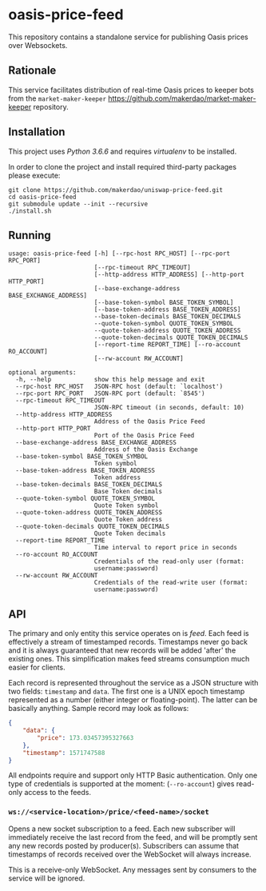 # oasis-price-feed

This repository contains a standalone service for publishing Oasis prices over Websockets.


## Rationale

This service facilitates distribution of real-time Oasis prices to keeper bots from the `market-maker-keeper`
<https://github.com/makerdao/market-maker-keeper> repository. 

## Installation

This project uses *Python 3.6.6* and requires *virtualenv* to be installed.

In order to clone the project and install required third-party packages please execute:
```
git clone https://github.com/makerdao/uniswap-price-feed.git
cd oasis-price-feed
git submodule update --init --recursive
./install.sh
```


## Running

```
usage: oasis-price-feed [-h] [--rpc-host RPC_HOST] [--rpc-port RPC_PORT]
                        [--rpc-timeout RPC_TIMEOUT]
                        [--http-address HTTP_ADDRESS] [--http-port HTTP_PORT]
                        [--base-exchange-address BASE_EXCHANGE_ADDRESS]
                        [--base-token-symbol BASE_TOKEN_SYMBOL]
                        [--base-token-address BASE_TOKEN_ADDRESS]
                        --base-token-decimals BASE_TOKEN_DECIMALS
                        --quote-token-symbol QUOTE_TOKEN_SYMBOL
                        --quote-token-address QUOTE_TOKEN_ADDRESS
                        --quote-token-decimals QUOTE_TOKEN_DECIMALS
                        [--report-time REPORT_TIME] [--ro-account RO_ACCOUNT]
                        [--rw-account RW_ACCOUNT]

optional arguments:
  -h, --help            show this help message and exit
  --rpc-host RPC_HOST   JSON-RPC host (default: `localhost')
  --rpc-port RPC_PORT   JSON-RPC port (default: `8545')
  --rpc-timeout RPC_TIMEOUT
                        JSON-RPC timeout (in seconds, default: 10)
  --http-address HTTP_ADDRESS
                        Address of the Oasis Price Feed
  --http-port HTTP_PORT
                        Port of the Oasis Price Feed
  --base-exchange-address BASE_EXCHANGE_ADDRESS
                        Address of the Oasis Exchange
  --base-token-symbol BASE_TOKEN_SYMBOL
                        Token symbol
  --base-token-address BASE_TOKEN_ADDRESS
                        Token address
  --base-token-decimals BASE_TOKEN_DECIMALS
                        Base Token decimals
  --quote-token-symbol QUOTE_TOKEN_SYMBOL
                        Quote Token symbol
  --quote-token-address QUOTE_TOKEN_ADDRESS
                        Quote Token address
  --quote-token-decimals QUOTE_TOKEN_DECIMALS
                        Quote Token decimals
  --report-time REPORT_TIME
                        Time interval to report price in seconds
  --ro-account RO_ACCOUNT
                        Credentials of the read-only user (format:
                        username:password)
  --rw-account RW_ACCOUNT
                        Credentials of the read-write user (format:
                        username:password)

```

## API

The primary and only entity this service operates on is _feed_. Each feed is effectively a stream
of timestamped records. Timestamps never go back and it is always guaranteed that
new records will be added 'after' the existing ones. This simplification makes feed streams
consumption much easier for clients.

Each record is represented throughout the service as a JSON structure with two fields: `timestamp`
and `data`. The first one is a UNIX epoch timestamp represented as a number (either integer or floating-point).
The latter can be basically anything. Sample record may look as follows:
```json
{
    "data": {
        "price": 173.03457395327663
    },
    "timestamp": 1571747588
}
```

All endpoints require and support only HTTP Basic authentication. Only one type of credentials
is supported at the moment: (`--ro-account`) gives read-only access to
the feeds.


### `ws://<service-location>/price/<feed-name>/socket`

Opens a new socket subscription to a feed. Each new subscriber will immediately receive the last record
from the feed, and will be promptly sent any new records posted by producer(s). Subscribers
can assume that timestamps of records received over the WebSocket will always increase.

This is a receive-only WebSocket. Any messages sent by consumers to the service will be ignored.

